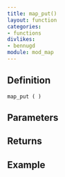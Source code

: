 ```yaml
---
title: map_put()
layout: function
categories:
- functions
divlikes:
- bennugd
module: mod_map
---
```


## Definition

    map_put ( )

## Parameters

## Returns

## Example

